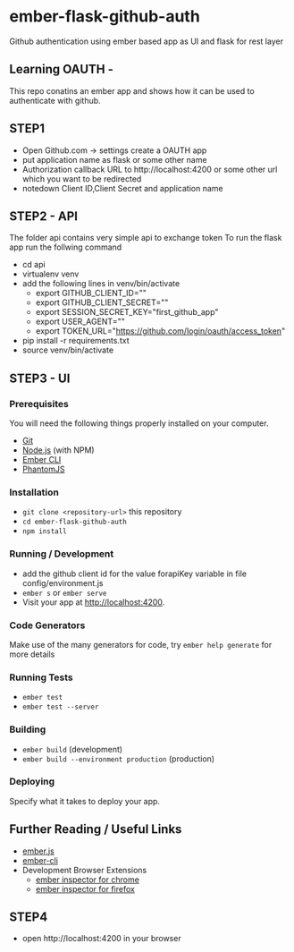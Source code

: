 # ember-flask-github-auth
Github authentication using ember based app as UI and flask for rest layer

## Learning OAUTH - 
This repo conatins an ember app and shows how it can be used to authenticate with github.

## STEP1 
* Open Github.com -> settings create a OAUTH app
* put application name as flask or some other name
* Authorization callback URL to http://localhost:4200 or some other url which you want to be redirected
* notedown Client ID,Client Secret and application name
## STEP2 - API 
The folder api contains very simple api to exchange token
To run the flask app run the follwing command
* cd api
* virtualenv venv
* add the following lines in venv/bin/activate
  * export GITHUB_CLIENT_ID="<client id>"
  * export GITHUB_CLIENT_SECRET="<github client secret>"
  * export SESSION_SECRET_KEY="first_github_app"
  * export USER_AGENT="<application name>"
  * export TOKEN_URL="https://github.com/login/oauth/access_token"
* pip install -r requirements.txt
* source venv/bin/activate

## STEP3 - UI


### Prerequisites

You will need the following things properly installed on your computer.

* [Git](https://git-scm.com/)
* [Node.js](https://nodejs.org/) (with NPM)
* [Ember CLI](https://ember-cli.com/)
* [PhantomJS](http://phantomjs.org/)

### Installation

* `git clone <repository-url>` this repository
* `cd ember-flask-github-auth`
* `npm install`

### Running / Development
* add the github client id for the value forapiKey variable in file config/environment.js
* `ember s` or `ember serve`
* Visit your app at [http://localhost:4200](http://localhost:4200).

### Code Generators

Make use of the many generators for code, try `ember help generate` for more details

### Running Tests

* `ember test`
* `ember test --server`

### Building

* `ember build` (development)
* `ember build --environment production` (production)

### Deploying

Specify what it takes to deploy your app.

## Further Reading / Useful Links

* [ember.js](http://emberjs.com/)
* [ember-cli](https://ember-cli.com/)
* Development Browser Extensions
  * [ember inspector for chrome](https://chrome.google.com/webstore/detail/ember-inspector/bmdblncegkenkacieihfhpjfppoconhi)
  * [ember inspector for firefox](https://addons.mozilla.org/en-US/firefox/addon/ember-inspector/)



## STEP4
* open http://localhost:4200 in your browser




